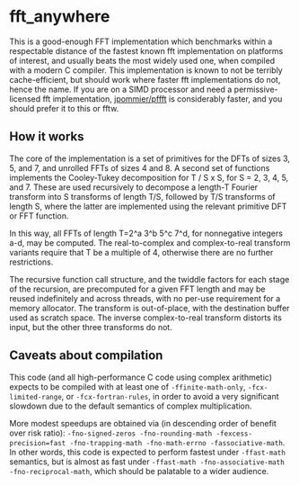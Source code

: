 # fft_anywhere

 This is a good-enough FFT implementation which benchmarks within a respectable distance of the fastest known fft implementation on platforms of interest, and usually beats the most widely used one, when compiled with a modern C compiler. This implementation is known to not be terribly cache-efficient, but should work where faster fft implementations do not, hence the name. If you are on a SIMD processor and need a permissive-licensed fft implementation, [jpommier/pffft](https://bitbucket.org/jpommier/pffft) is considerably faster, and you should prefer it to this or fftw.

## How it works

 The core of the implementation is a set of primitives for the DFTs of sizes 3, 5, and 7, and unrolled FFTs of sizes 4 and 8. A second set of functions implements the Cooley-Tukey decomposition for T / S x S, for S = 2, 3, 4, 5, and 7. These are used recursively to decompose a length-T Fourier transform into S transforms of length T/S, followed by T/S transforms of length S, where the latter are implemented using the relevant primitive DFT or FFT function.

 In this way, all FFTs of length T=2^a 3^b 5^c 7^d, for nonnegative integers a-d, may be computed. The real-to-complex and complex-to-real transform variants require that T be a multiple of 4, otherwise there are no further restrictions.

 The recursive function call structure, and the twiddle factors for each stage of the recursion, are precomputed for a given FFT length and may be reused indefinitely and across threads, with no per-use requirement for a memory allocator. The transform is out-of-place, with the destination buffer used as scratch space. The inverse complex-to-real transform distorts its input, but the other three transforms do not.

## Caveats about compilation

 This code (and all high-performance C code using complex arithmetic) expects to be compiled with at least one of `-ffinite-math-only`, `-fcx-limited-range`, or `-fcx-fortran-rules`, in order to avoid a very significant slowdown due to the default semantics of complex multiplication.

 More modest speedups are obtained via (in descending order of benefit over risk ratio): `-fno-signed-zeros -fno-rounding-math -fexcess-precision=fast -fno-trapping-math -fno-math-errno -fassociative-math`. In other words, this code is expected to perform fastest under `-ffast-math` semantics, but is almost as fast under `-ffast-math -fno-associative-math -fno-reciprocal-math`, which should be palatable to a wider audience.
